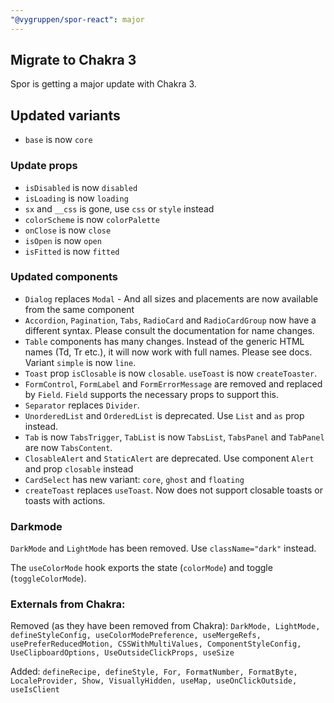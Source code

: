```yaml
---
"@vygruppen/spor-react": major
---
```


## Migrate to Chakra 3

Spor is getting a major update with Chakra 3.

## Updated variants

- `base` is now `core`

### Update props

- `isDisabled` is now `disabled`
- `isLoading` is now `loading`
- `sx` and `__css` is gone, use `css` or `style` instead
- `colorScheme` is now `colorPalette`
- `onClose` is now `close`
- `isOpen` is now `open`
- `isFitted` is now `fitted`

### Updated components

- `Dialog` replaces `Modal` - And all sizes and placements are now available from the same component
- `Accordion`, `Pagination`, `Tabs`, `RadioCard` and `RadioCardGroup` now have a different syntax. Please consult the documentation for name changes.
- `Table` components has many changes. Instead of the generic HTML names (Td, Tr etc.), it will now work with full names. Please see docs. Variant `simple` is now `line`.
- `Toast` prop `isClosable` is now `closable`. `useToast` is now `createToaster`.
- `FormControl`, `FormLabel` and `FormErrorMessage` are removed and replaced by `Field`. `Field` supports the necessary props to support this.
- `Separator` replaces `Divider`.
- `UnorderedList` and `OrderedList` is deprecated. Use `List` and `as` prop instead.
- `Tab` is now `TabsTrigger`, `TabList` is now `TabsList`, `TabsPanel` and `TabPanel` are now `TabsContent`.
- `ClosableAlert` and `StaticAlert` are deprecated. Use component `Alert` and prop `closable` instead
- `CardSelect` has new variant: `core`, `ghost` and `floating`
- `createToast` replaces `useToast`. Now does not support closable toasts or toasts with actions.

### Darkmode

`DarkMode` and `LightMode` has been removed. Use `className="dark"` instead.

The `useColorMode` hook exports the state (`colorMode`) and toggle (`toggleColorMode`).

### Externals from Chakra:

Removed (as they have been removed from Chakra): `DarkMode, LightMode, defineStyleConfig, useColorModePreference, useMergeRefs, usePreferReducedMotion, CSSWithMultiValues, ComponentStyleConfig, UseClipboardOptions, UseOutsideClickProps, useSize`

Added: `defineRecipe, defineStyle, For, FormatNumber, FormatByte, LocaleProvider, Show, VisuallyHidden, useMap, useOnClickOutside, useIsClient`
